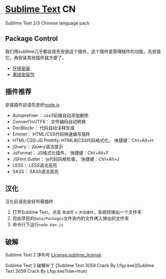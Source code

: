 [Sublime Text](http://www.sublimetext.com/) CN
===============

Sublime Text 2/3 Chinese language pack

## Package Control ##

我们用sublime几乎都会首先安装这个插件，这个插件是管理插件的功能，先安装它，再安装其他插件就方便了。

- [在线安装](https://sublime.wbond.net/installation)
- [离线安装包](https://sublime.wbond.net/Package%20Control.sublime-package)

## 插件推荐 ##

安装插件前请先安好[node.js](http://nodejs.org/download/)

- Autoprefixer：			css3前缀自动添加删除
- ConvertToUTF8：			文件编码自动转换
- DocBlockr：				代码自动注释生成
- Emmet：					HTML/CSS代码快速编写插件
- HTML-CSS-JS Prettify:		HTML和CSS代码格式化，		快捷键：Ctrl+Alt+H
- jQuery：					jQuery语法提示
- JsFormat：				JS格式化插件，				快捷键：Ctrl+Alt+F
- JSHint Gutter：			js代码风格检查，			快捷键：Ctrl+Alt+J
- LESS：					LESS语法高亮
- SASS：					SASS语法高亮

## 汉化 ##

汉化前请先安好所需插件

1. 打开Sublime Text，点击 `首选项` > `浏览插件`，系统将弹出一个文件夹
2. 将此项目的`Data/Packages`文件夹内的文件拷入弹出的文件夹
3. 命令行下运行`node Han.js`

## 破解 ##

Sublime Text 2 序列号 [License.sublime_license](Data/Settings/License.sublime_license)

Sublime Text 3 破解补丁 [Sublime Text 3059 Crack By Lfqy.exe](Sublime Text 3059 Crack By Lfqy.exe?raw=true)
